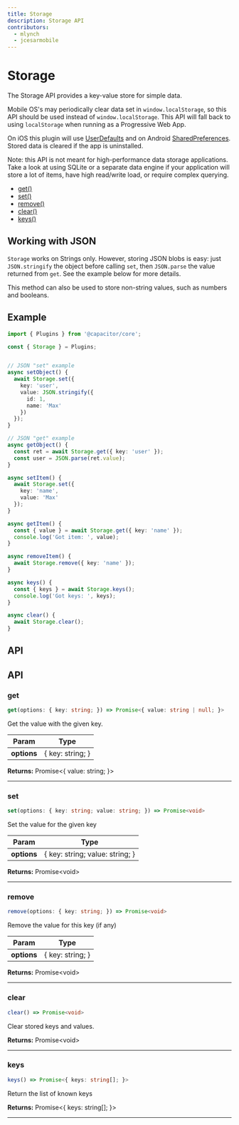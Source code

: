 ```yaml
---
title: Storage
description: Storage API
contributors:
  - mlynch
  - jcesarmobile
---
```


<plugin-platforms platforms="pwa,ios,android"></plugin-platforms>

# Storage

The Storage API provides a key-value store for simple data.

Mobile OS's may periodically clear data set in `window.localStorage`, so this API should be used instead of `window.localStorage`. This API will fall back to using `localStorage` when running as a Progressive Web App.

On iOS this plugin will use [UserDefaults](https://developer.apple.com/documentation/foundation/userdefaults) and on Android [SharedPreferences](https://developer.android.com/reference/android/content/SharedPreferences). Stored data is cleared if the app is uninstalled.

Note: this API is not meant for high-performance data storage applications. Take a look at using SQLite or a separate data engine if your application will store a lot of items, have high read/write load, or require complex querying.

<!--DOCGEN_INDEX_START-->
* [get()](#get)
* [set()](#set)
* [remove()](#remove)
* [clear()](#clear)
* [keys()](#keys)
<!--DOCGEN_INDEX_END-->

## Working with JSON

`Storage` works on Strings only. However, storing JSON blobs is easy: just `JSON.stringify` the object before calling `set`, then `JSON.parse` the value returned from `get`. See the
example below for more details.

This method can also be used to store non-string values, such as numbers and booleans.

## Example

```typescript
import { Plugins } from '@capacitor/core';

const { Storage } = Plugins;


// JSON "set" example
async setObject() {
  await Storage.set({
    key: 'user',
    value: JSON.stringify({
      id: 1,
      name: 'Max'
    })
  });
}

// JSON "get" example
async getObject() {
  const ret = await Storage.get({ key: 'user' });
  const user = JSON.parse(ret.value);
}

async setItem() {
  await Storage.set({
    key: 'name',
    value: 'Max'
  });
}

async getItem() {
  const { value } = await Storage.get({ key: 'name' });
  console.log('Got item: ', value);
}

async removeItem() {
  await Storage.remove({ key: 'name' });
}

async keys() {
  const { keys } = await Storage.keys();
  console.log('Got keys: ', keys);
}

async clear() {
  await Storage.clear();
}
```

## API

<!--DOCGEN_API_START-->
<!--Update the source file JSDoc comments and rerun docgen to update the docs below-->
## API

### get

```typescript
get(options: { key: string; }) => Promise<{ value: string | null; }>
```

Get the value with the given key.

| Param       | Type             |
| ----------- | ---------------- |
| **options** | { key: string; } |

**Returns:** Promise&lt;{ value: string; }&gt;

--------------------


### set

```typescript
set(options: { key: string; value: string; }) => Promise<void>
```

Set the value for the given key

| Param       | Type                            |
| ----------- | ------------------------------- |
| **options** | { key: string; value: string; } |

**Returns:** Promise&lt;void&gt;

--------------------


### remove

```typescript
remove(options: { key: string; }) => Promise<void>
```

Remove the value for this key (if any)

| Param       | Type             |
| ----------- | ---------------- |
| **options** | { key: string; } |

**Returns:** Promise&lt;void&gt;

--------------------


### clear

```typescript
clear() => Promise<void>
```

Clear stored keys and values.

**Returns:** Promise&lt;void&gt;

--------------------


### keys

```typescript
keys() => Promise<{ keys: string[]; }>
```

Return the list of known keys

**Returns:** Promise&lt;{ keys: string[]; }&gt;

--------------------


<!--DOCGEN_API_END-->
